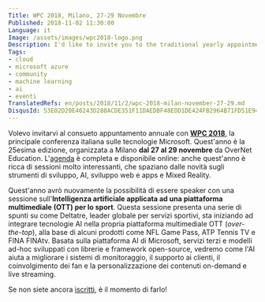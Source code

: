 ```yaml
---
Title: WPC 2018, Milano, 27-29 Novembre
Published: 2018-11-02 11:30:00
Language: it
Image: /assets/images/wpc2018-logo.png
Description: I'd like to invite you to the traditional yearly appointment with WPC 2018, the main Italian conference about Microsoft technologies. This is the 25th edition, organized in Milan (Italy) from November 27th to November 29th by OverNet Education. The session list is ready and available online; also this year, it is very rich with sessions about dev tools, AI, web/app developement and Mixed Reality.
Tags:
- cloud
- microsoft azure
- community
- machine learning
- ai
- eventi
TranslatedRefs: en/posts/2018/11/2/wpc-2018-milan-november-27-29.md
DisqusId: 53E02D20E46243D288ACDE351F11DAEDBF48EDD1DE424FB2964B71FD51E943F7
---
```

Volevo invitarvi al consueto appuntamento annuale con **<a href="https://www.wpc2018.it/cms/it-IT/Home" target="_blank">WPC 2018</a>**, la principale conferenza italiana sulle tecnologie Microsoft. Quest'anno &egrave; la 25esima edizione, organizzata a Milano **dal 27 al 29 novembre** da OverNet Education. L'<a href="https://www.wpc2018.it/cms/it-IT/Sessioni" target="_blank">agenda</a> &egrave; completa e disponibile online: anche quest'anno &egrave; ricca di sessioni molto interessanti, che spaziano dalle novit&agrave; sugli strumenti di sviluppo, AI, sviluppo web e apps e Mixed Reality.

Quest'anno avr&ograve; nuovamente la possibilità di essere speaker con una sessione sull'**Intelligenza artificiale applicata ad una piattaforma multimediale (OTT) per lo sport**. Questa sessione presenta una serie di spunti su come Deltatre, leader globale per servizi sportivi, sta iniziando ad integrare tecnologie AI nella propria piattaforma multimediale OTT (*over-the-top*), alla base di alcuni prodotti come NFL Game Pass, ATP Tennis TV e FINA FINAtv. Basata sulla piattaforma AI di Microsoft, servizi terzi e modelli ad-hoc sviluppati con librerie e framework open-source, vedremo come l'AI aiuta a migliorare i sistemi di monitoraggio, il supporto ai clienti, il coinvolgimento dei fan e la personalizzazione dei contenuti on-demand e live streaming.

Se non siete ancora <a href="https://www.wpc2018.it/cms/it-IT/RegistrationPage" target="_blank">iscritti</a>, è il momento di farlo!